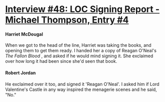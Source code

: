 # [Interview #48: LOC Signing Report - Michael Thompson, Entry #4](https://www.theoryland.com/intvmain.php?i=48#4)

#### Harriet McDougal

When we got to the head of the line, Harriet was taking the books, and opening them to get them ready. I handed her a copy of Reagan O'Neal's
*The Fallon Blood*
, and asked if he would mind signing it. She exclaimed over how long it had been since she'd seen that book.

#### Robert Jordan

He exclaimed over it too, and signed it 'Reagan O'Neal'. I asked him if Lord Valentine's Castle in any way inspired the menagerie scenes and he said, "No."

